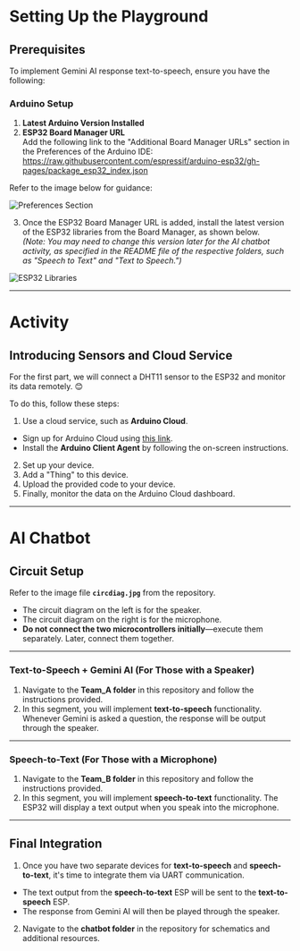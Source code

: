# Setting Up the Playground

## Prerequisites
To implement Gemini AI response text-to-speech, ensure you have the following:

### Arduino Setup
1. **Latest Arduino Version Installed**
2. **ESP32 Board Manager URL**  
   Add the following link to the "Additional Board Manager URLs" section in the Preferences of the Arduino IDE:  
https://raw.githubusercontent.com/espressif/arduino-esp32/gh-pages/package_esp32_index.json

Refer to the image below for guidance:

![Preferences Section](https://github.com/user-attachments/assets/4723f110-8145-49d0-a762-84dd3d625ac3)

3. Once the ESP32 Board Manager URL is added, install the latest version of the ESP32 libraries from the Board Manager, as shown below.  
*(Note: You may need to change this version later for the AI chatbot activity, as specified in the README file of the respective folders, such as "Speech to Text" and "Text to Speech.")*

![ESP32 Libraries](https://github.com/user-attachments/assets/0ac6bbe7-c0a6-4e4e-90a0-d4f49cff8fcc)

---

# Activity 

## Introducing Sensors and Cloud Service

For the first part, we will connect a DHT11 sensor to the ESP32 and monitor its data remotely. 😊

To do this, follow these steps:  
1. Use a cloud service, such as **Arduino Cloud**.  
- Sign up for Arduino Cloud using [this link](https://www.arduino.cc/).  
- Install the **Arduino Client Agent** by following the on-screen instructions.  
2. Set up your device.  
3. Add a "Thing" to this device.  
4. Upload the provided code to your device.  
5. Finally, monitor the data on the Arduino Cloud dashboard.

---

# AI Chatbot 

## Circuit Setup
Refer to the image file **`circdiag.jpg`** from the repository.  
- The circuit diagram on the left is for the speaker.  
- The circuit diagram on the right is for the microphone.  
- **Do not connect the two microcontrollers initially**—execute them separately. Later, connect them together.

---

### Text-to-Speech + Gemini AI (For Those with a Speaker)
1. Navigate to the **Team_A folder** in this repository and follow the instructions provided.  
2. In this segment, you will implement **text-to-speech** functionality. Whenever Gemini is asked a question, the response will be output through the speaker.

---

### Speech-to-Text (For Those with a Microphone)
1. Navigate to the **Team_B folder** in this repository and follow the instructions provided.  
2. In this segment, you will implement **speech-to-text** functionality. The ESP32 will display a text output when you speak into the microphone.

---

## Final Integration 

1. Once you have two separate devices for **text-to-speech** and **speech-to-text**, it's time to integrate them via UART communication.  
- The text output from the **speech-to-text** ESP will be sent to the **text-to-speech** ESP.  
- The response from Gemini AI will then be played through the speaker.

2. Navigate to the **chatbot folder** in the repository for schematics and additional resources.
